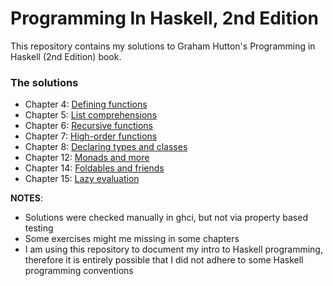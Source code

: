 # Programming In Haskell, 2nd Edition

This repository contains my solutions to Graham Hutton's Programming in Haskell (2nd Edition) book.

### **The solutions**

* Chapter 4: [Defining functions](Chapter4/chapter4.md)
* Chapter 5: [List comprehensions](Chapter5/chapter5.md)
* Chapter 6: [Recursive functions](Chapter6/chapter6.md)
* Chapter 7: [High-order functions](Chapter7/chapter7.md)
* Chapter 8: [Declaring types and classes](Chapter8/chapter8.md)
* Chapter 12: [Monads and more](Chapter12/chapter12.md)
* Chapter 14: [Foldables and friends](Chapter14/chapter14.md)
* Chapter 15: [Lazy evaluation](Chapter15/chapter15.md)

**NOTES**:
* Solutions were checked manually in ghci, but not via property based testing
* Some exercises might me missing in some chapters
* I am using this repository to document my intro to Haskell programming, therefore it is entirely possible that I did not adhere to some Haskell programming conventions
